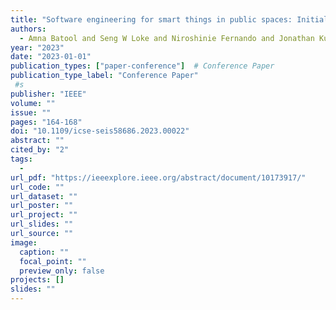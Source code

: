 ```yaml
---
title: "Software engineering for smart things in public spaces: Initial insights and challenges"
authors:
  - Amna Batool and Seng W Loke and Niroshinie Fernando and Jonathan Kua
year: "2023"
date: "2023-01-01"
publication_types: ["paper-conference"]  # Conference Paper
publication_type_label: "Conference Paper"
 #s
publisher: "IEEE"
volume: ""
issue: ""
pages: "164-168"
doi: "10.1109/icse-seis58686.2023.00022"
abstract: ""
cited_by: "2"
tags:
  - 
url_pdf: "https://ieeexplore.ieee.org/abstract/document/10173917/"
url_code: ""
url_dataset: ""
url_poster: ""
url_project: ""
url_slides: ""
url_source: ""
image:
  caption: ""
  focal_point: ""
  preview_only: false
projects: []
slides: ""
---
```

